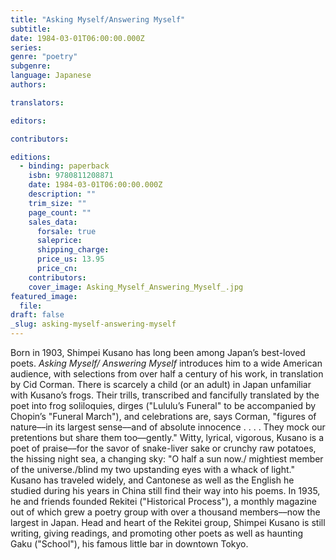 ```yaml
---
title: "Asking Myself/Answering Myself"
subtitle:
date: 1984-03-01T06:00:00.000Z
series:
genre: "poetry"
subgenre:
language: Japanese
authors:

translators:

editors:

contributors:

editions:
  - binding: paperback
    isbn: 9780811208871
    date: 1984-03-01T06:00:00.000Z
    description: ""
    trim_size: ""
    page_count: ""
    sales_data:
      forsale: true
      saleprice:
      shipping_charge:
      price_us: 13.95
      price_cn:
    contributors:
    cover_image: Asking_Myself_Answering_Myself_.jpg
featured_image:
  file:
draft: false
_slug: asking-myself-answering-myself
---
```


Born in 1903, Shimpei Kusano has long been among Japan’s best-loved poets. _Asking Myself/ Answering Myself_ introduces him to a wide American audience, with selections from over half a century of his work, in translation by Cid Corman. There is scarcely a child (or an adult) in Japan unfamiliar with Kusano’s frogs. Their trills, transcribed and fancifully translated by the poet into frog soliloquies, dirges ("Lululu’s Funeral" to be accompanied by Chopin’s "Funeral March"), and celebrations are, says Corman, "figures of nature––in its largest sense––and of absolute innocence . . . . They mock our pretentions but share them too––gently." Witty, lyrical, vigorous, Kusano is a poet of praise––for the savor of snake-liver sake or crunchy raw potatoes, the hissing night sea, a changing sky: "O half a sun now./ mightiest member of the universe./blind my two upstanding eyes with a whack of light." Kusano has traveled widely, and Cantonese as well as the English he studied during his years in China still find their way into his poems. In 1935, he and friends founded Rekitei ("Historical Process"), a monthly magazine out of which grew a poetry group with over a thousand members––now the largest in Japan. Head and heart of the Rekitei group, Shimpei Kusano is still writing, giving readings, and promoting other poets as well as haunting Gaku ("School"), his famous little bar in downtown Tokyo.


